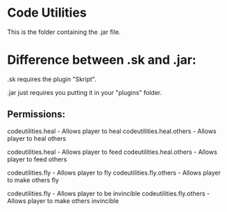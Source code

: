 # Code Utilities
This is the folder containing the .jar file.

# Difference between .sk and .jar:

.sk requires the plugin "Skript".

.jar just requires you putting it in your "plugins" folder.

## Permissions:

codeutilities.heal - Allows player to heal
codeutilities.heal.others - Allows player to heal others

codeutilities.heal - Allows player to feed
codeutilities.heal.others - Allows player to feed others

codeutilities.fly - Allows player to fly
codeutilities.fly.others - Allows player to make others fly

codeutilities.fly - Allows player to be invincible
codeutilities.fly.others - Allows player to make others invincible
